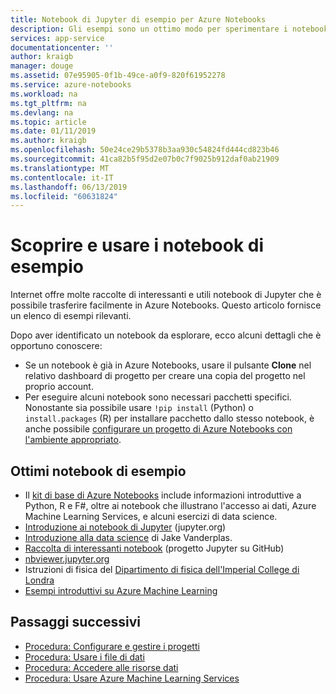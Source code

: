 ```yaml
---
title: Notebook di Jupyter di esempio per Azure Notebooks
description: Gli esempi sono un ottimo modo per sperimentare i notebook di Jupyter in esecuzione nei servizi cloud gratuiti di Azure Notebooks.
services: app-service
documentationcenter: ''
author: kraigb
manager: douge
ms.assetid: 07e95905-0f1b-49ce-a0f9-820f61952278
ms.service: azure-notebooks
ms.workload: na
ms.tgt_pltfrm: na
ms.devlang: na
ms.topic: article
ms.date: 01/11/2019
ms.author: kraigb
ms.openlocfilehash: 50e24ce29b5378b3aa930c54824fd444cd823b46
ms.sourcegitcommit: 41ca82b5f95d2e07b0c7f9025b912daf0ab21909
ms.translationtype: MT
ms.contentlocale: it-IT
ms.lasthandoff: 06/13/2019
ms.locfileid: "60631824"
---
```

# <a name="discover-and-use-sample-notebooks"></a>Scoprire e usare i notebook di esempio

Internet offre molte raccolte di interessanti e utili notebook di Jupyter che è possibile trasferire facilmente in Azure Notebooks. Questo articolo fornisce un elenco di esempi rilevanti.

Dopo aver identificato un notebook da esplorare, ecco alcuni dettagli che è opportuno conoscere:

- Se un notebook è già in Azure Notebooks, usare il pulsante **Clone** nel relativo dashboard di progetto per creare una copia del progetto nel proprio account.
- Per eseguire alcuni notebook sono necessari pacchetti specifici. Nonostante sia possibile usare `!pip install` (Python) o `install.packages` (R) per installare pacchetto dallo stesso notebook, è anche possibile [configurare un progetto di Azure Notebooks con l'ambiente appropriato](configure-manage-azure-notebooks-projects.md).

## <a name="great-sample-notebooks"></a>Ottimi notebook di esempio

- Il [kit di base di Azure Notebooks](https://notebooks.azure.com/#sample-redirect) include informazioni introduttive a Python, R e F#, oltre ai notebook che illustrano l'accesso ai dati, Azure Machine Learning Services, e alcuni esercizi di data science.
- [Introduzione ai notebook di Jupyter](https://nbviewer.jupyter.org/github/jupyter/notebook/blob/master/docs/source/examples/Notebook/Notebook%20Basics.ipynb) (jupyter.org)
- [Introduzione alla data science](https://github.com/jakevdp/PythonDataScienceHandbook/tree/master/notebooks) di Jake Vanderplas.
- [Raccolta di interessanti notebook](https://github.com/ipython/ipython/wiki/A-gallery-of-interesting-IPython-Notebooks) (progetto Jupyter su GitHub)
- [nbviewer.jupyter.org](https://nbviewer.jupyter.org)
- Istruzioni di fisica del [Dipartimento di fisica dell'Imperial College di Londra](https://notebooks.azure.com/cvanbreu/libraries)
- [Esempi introduttivi su Azure Machine Learning](https://notebooks.azure.com/azureml/projects/azureml-getting-started)

## <a name="next-steps"></a>Passaggi successivi  

- [Procedura: Configurare e gestire i progetti](configure-manage-azure-notebooks-projects.md)
- [Procedura: Usare i file di dati](work-with-project-data-files.md)
- [Procedura: Accedere alle risorse dati](access-data-resources-jupyter-notebooks.md)
- [Procedura: Usare Azure Machine Learning Services](use-machine-learning-services-jupyter-notebooks.md)
